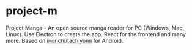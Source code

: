 # project-m
Project Manga - An open source manga reader for PC (Windows, Mac, Linux). Use Electron to create the app, React for the frontend and many more.
Based on [inorichi](https://github.com/inorichi)/[tachiyomi](https://github.com/inorichi/tachiyomi) for Android.
